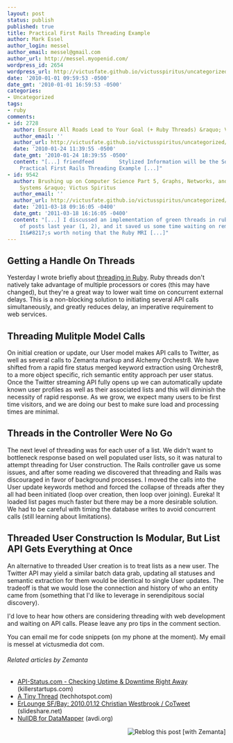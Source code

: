 ```yaml
---
layout: post
status: publish
published: true
title: Practical First Rails Threading Example
author: Mark Essel
author_login: messel
author_email: messel@gmail.com
author_url: http://messel.myopenid.com/
wordpress_id: 2654
wordpress_url: http://victusfate.github.io/victusspiritus/uncategorized/2010/01/01/practical-first-rails-threading-example/
date: '2010-01-01 09:59:53 -0500'
date_gmt: '2010-01-01 16:59:53 -0500'
categories:
- Uncategorized
tags:
- ruby
comments:
- id: 2728
  author: Ensure All Roads Lead to Your Goal (+ Ruby Threads) &raquo; Victus Spiritus
  author_email: ''
  author_url: http://victusfate.github.io/victusspiritus/uncategorized/2009/12/31/ensure-all-roads-lead-to-your-goal-ruby-threads/
  date: '2010-01-24 11:39:55 -0500'
  date_gmt: '2010-01-24 18:39:55 -0500'
  content: "[...] friendfeed        Stylized Information will be the Sole Survivor
    Practical First Rails Threading Example [...]"
- id: 9542
  author: Brushing up on Computer Science Part 5, Graphs, Networks, and Operating
    Systems &raquo; Victus Spiritus
  author_email: ''
  author_url: http://victusfate.github.io/victusspiritus/uncategorized/2011/03/17/brushing-up-on-computer-science-part-5-graphs-networks-and-operating-systems/
  date: '2011-03-18 09:16:05 -0400'
  date_gmt: '2011-03-18 16:16:05 -0400'
  content: "[...] I discussed an implementation of green threads in ruby over a couple
    of posts last year (1, 2), and it saved us some time waiting on remote api calls.
    It&#8217;s worth noting that the Ruby MRI [...]"
---
```

<h2>Getting a Handle On Threads</h2>
<p>Yesterday I wrote briefly about <a href="http://victusfate.github.io/victusspiritus/uncategorized/2009/12/31/ensure-all-roads-lead-to-your-goal-ruby-threads/">threading in Ruby</a>. Ruby threads don't natively take advantage of multiple processors or cores (this may have changed), but they're a great way to lower wait time on concurrent external delays. This is a non-blocking solution to initiating several API calls simultaneously, and greatly reduces delay, an imperative requirement to web services.</p>
<h2>Threading Mulitple Model Calls</h2>
<p>On initial creation or update, our User model makes API calls to Twitter, as well as several calls to Zemanta markup and Alchemy Orchestr8. We have shifted from a rapid fire status merged keyword extraction using Orchestr8, to a more object specific, rich semantic entity approach per user status. Once the Twitter streaming API fully opens up we can automatically update known user profiles as well as their associated lists and this will diminish the necessity of rapid response. As we grow, we expect many users to be first time visitors, and we are doing our best to make sure load and processing times are minimal.</p>
<h2>Threads in the Controller Were No Go</h2>
<p>The next level of threading was for each user of a list. We didn't want to bottleneck response based on well populated user lists, so it was natural to attempt threading for User construction. The Rails controller gave us some issues, and after some reading we discovered that threading and Rails was discouraged in favor of background processes. I moved the calls into the User update keywords method and forced the collapse of threads after they all had been initiated (loop over creation, then loop over joining). Eureka! It loaded list pages much faster but there may be a more desirable solution. We had to be careful with timing the database writes to avoid concurrent calls (still learning about limitations).</p>
<h2>Threaded User Construction Is Modular, But List API Gets Everything at Once</h2>
<p>An alternative to threaded User creation is to treat lists as a new user. The Twitter API may yield a similar batch data grab, updating all statuses and semantic extraction for them would be identical to single User updates. The tradeoff is that we would lose the connection and history of who an entity came from (something that I'd like to leverage in serendipitous social discovery).</p>
<p>I'd love to hear how others are considering threading with web development and waiting on API calls. Please leave any pro tips in the comment section.</p>
<p>You can email me for code snippets (on my phone at the moment). My email is messel at victusmedia dot com.</p>
<h6 class="zemanta-related-title" style="font-size: 1em;">Related articles by Zemanta</h6>
<ul class="zemanta-article-ul">
<li class="zemanta-article-ul-li"><a href="http://www.killerstartups.com/Web-App-Tools/api-status-com-checking-uptime-downtime-right-away">API-Status.com - Checking Uptime &amp; Downtime Right Away</a> (killerstartups.com)</li>
<li class="zemanta-article-ul-li"><a href="http://techhotspot.com/2009/09/16/a-tiny-thread/">A Tiny Thread</a> (techhotspot.com)</li>
<li class="zemanta-article-ul-li"><a href="http://www.slideshare.net/thepropsman/erlounge-sfbay-20100112-christian-westbrook-cotweet">ErLounge SF/Bay: 2010.01.12 Christian Westbrook / CoTweet</a> (slideshare.net)</li>
<li class="zemanta-article-ul-li"><a href="http://avdi.org/devblog/2009/10/27/nulldb-for-datamapper/">NullDB for DataMapper</a> (avdi.org)</li>
</ul>
<div class="zemanta-pixie" style="margin-top: 10px; height: 15px;"><a class="zemanta-pixie-a" title="Reblog this post [with Zemanta]" href="http://reblog.zemanta.com/zemified/c14ce057-da84-4d22-8bcd-9860c9bd9e1d/"><img class="zemanta-pixie-img" style="border: none; float: right;" src="http://img.zemanta.com/reblog_e.png?x-id=c14ce057-da84-4d22-8bcd-9860c9bd9e1d" alt="Reblog this post [with Zemanta]" /></a><span class="zem-script more-related pretty-attribution"><script src="http://static.zemanta.com/readside/loader.js" type="text/javascript"></script></span></div>
